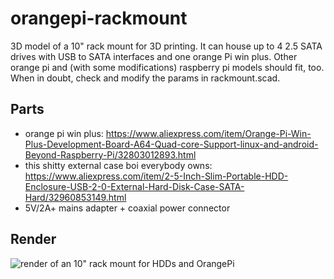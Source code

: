 # orangepi-rackmount
3D model of a 10" rack mount for 3D printing. It can house up to 4 2.5 SATA drives with USB to SATA interfaces and one orange Pi win plus. Other orange pi and (with some modifications) raspberry pi models should fit, too. When in doubt, check and modify the params in rackmount.scad.

## Parts
* orange pi win plus: https://www.aliexpress.com/item/Orange-Pi-Win-Plus-Development-Board-A64-Quad-core-Support-linux-and-android-Beyond-Raspberry-Pi/32803012893.html
* this shitty external case boi everybody owns: https://www.aliexpress.com/item/2-5-Inch-Slim-Portable-HDD-Enclosure-USB-2-0-External-Hard-Disk-Case-SATA-Hard/32960853149.html
* 5V/2A+ mains adapter + coaxial power connector

## Render
![render of an 10" rack mount for HDDs and OrangePi](https://user-images.githubusercontent.com/20602537/52379142-dbdae800-2a69-11e9-8715-379dcd7bc4c5.png)
